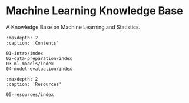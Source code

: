 # Machine Learning Knowledge Base

A Knowledge Base on Machine Learning and Statistics.


```{toctree}
:maxdepth: 2
:caption: 'Contents'

01-intro/index
02-data-preparation/index
03-ml-models/index
04-model-evaluation/index
```

```{toctree}
:maxdepth: 2
:caption: 'Resources'

05-resources/index
```


<!-- # Indices and tables

* {ref}`genindex`
* {ref}`modindex`
* {ref}`search` -->